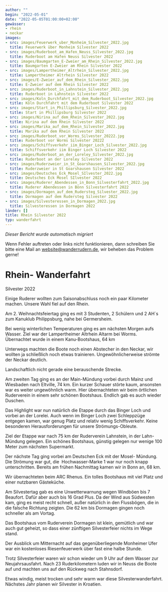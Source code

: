 ```yaml
---
author: ""
begin: "2022-05-01"
date: "2022-05-05T01:00:00+02:00"
gewässer:
- rhein
- neckar
images:
- src: images/Feuerwerk_uber_Monheim_Silvester_2022.jpg
  title: Feuerwerk über Monheim Silvester 2022
- src: images/Ruderboot_am_Hafen_Neuss_Silvester_2022.jpg
  title: Ruderboot am Hafen Neuss Silvester 2022
- src: images/Baumgarten_E-Zweier_am_Rhein_Silvester_2022.jpg
  title: Baumgarten E-Zweier am Rhein Silvester 2022
- src: images/Lampertheimer_Altrhein_Silvester_2022.jpg
  title: Lampertheimer Altrhein Silvester 2022
- src: images/E-Zweier_auf_dem_Rhein_Silvester_2022.jpg
  title: E-Zweier auf dem Rhein Silvester 2022
- src: images/Ruderboot_in_Lahnstein_Silvester_2022.jpg
  title: Ruderboot in Lahnstein Silvester 2022
- src: images/Koln_Durchfahrt_mit_dem_Ruderboot_Silvester_2022.jpg
  title: Köln Durchfahrt mit dem Ruderboot Silvester 2022
- src: images/Start_in_Phillipsburg_Silvester_2022.jpg
  title: Start in Phillipsburg Silvester 2022
- src: images/Nirina_auf_dem_Rhein_Silvester_2022.jpg
  title: Nirina auf dem Rhein Silvester 2022
- src: images/Marika_auf_dem_Rhein_Silvester_2022.jpg
  title: Marika auf dem Rhein Silvester 2022
- src: images/Ruderboot_vor_Worms_Silvester_20222.jpg
  title: Ruderboot vor Worms Silvester 20222
- src: images/Schiffsverkehr_iim_Binger_Loch_Silvester_2022.jpg
  title: Schiffsverkehr iim Binger Loch Silvester 2022
- src: images/Ruderboot_an_der_Loreley_Silvester_2022.jpg
  title: Ruderboot an der Loreley Silvester 2022
- src: images/Ruderzweier_in_St_Goarshausen_Silvester_2022.jpg
  title: Ruderzweier in St Goarshausen Silvester 2022
- src: images/Deutsches_Eck_Mosel_SIlvester_2022.jpg
  title: Deutsches Eck Mosel SIlvester 2022
- src: images/Ruderer_Abendessen_in_Bonn_Silvesterfahrt_2022.jpg
  title: Ruderer Abendessen in Bönn Silvesterfahrt 2022
- src: images/Dormagen_auf_dem_Rudersteg_Silvester_2022.jpg
  title: Dormagen auf dem Rudersteg Silvester 2022
- src: images/Silvesteressen_in_Dormagen_2022.jpg
  title: Silvesteressen in Dormagen 2022
länder: []
title: Rhein Silvester 2022
typ: wanderfahrt
---
```



*Dieser Bericht wurde automatisch migriert*

Wenn Fehler auftreten oder links nicht funktionieren, dann schreiben Sie bitte eine Mail an website@wanderrudern.de, wir beheben das Problem gerne!



# Rhein- Wanderfahrt


Silvester 2022

Einige Ruderer wollten zum Saisonabschluss noch ein paar Kilometer machen. Unsere Wahl fiel auf den Rhein.

Am 2. Weihnachtsfeiertag ging es mit 3 Studenten, 2 Schülern und 2 AH´s zum Kanuklub Philippsburg, nahe bei Germersheim.

Bei wenig winterlichen Temperaturen ging es am nächsten Morgen aufs Wasser. Ziel war der Lampertheimer Altrhein Altarm bei Worms. Übernachtet wurde in einem Kanu-Bootshaus, 64 km

Unterwegs machten die Boote noch einen Abstecher in den Neckar, wir wollten ja schließlich noch etwas trainieren. Ungewöhnlicherweise strömte der Neckar deutlich.

Landschaftlich nicht gerade eine berauschende Strecke.

Am zweiten Tag ging es an der Main-Mündung vorbei durch Mainz und Wiesbaden nach Eltville, 74 km. Ein kurzer Schauer störte kaum, ansonsten war es weiter ungewöhnlich warm. Hier übernachteten wir beim örtlichen Ruderverein in einem sehr schönen Bootshaus. Endlich gab es auch wieder Duschen.

Das Highlight war nun natürlich die Etappe durch das Binger Loch und vorbei an der Lorelei. Auch wenn im Binger Loch zwei Schleppzüge entgegen kamen, war genug Platz und relativ wenig Schiffsverkehr. Keine besonderen Herausforderungen für unsere Strömungs-Obleute.

Ziel der Etappe war nach 75 km der Ruderverein Lahnstein, in der Lahn-Mündung gelegen. Ein schönes Bootshaus, günstig gelegen nur wenige 100 Meter zum nächsten Supermarkt.

Der nächste Tag ging vorbei am Deutschen Eck mit der Mosel- Mündung. Die Strömung war gut, die  Hochwasser-Marke 1 war nur noch knapp unterschritten. Bereits am frühen Nachmittag kamen wir in Bonn an, 68 km.

Wir übernachteten beim ARC Rhenus. Ein tolles Bootshaus mit viel Platz und einer nutzbaren Gästeküche.

Am Silvestertag gab es eine Unwetterwarnung wegen Windböen bis 7 Beaufort. Dafür aber auch bis 16 Grad Plus. Da der Wind aus Südwesten kam, ging es meist recht schnell, außer natürlich in den Flussbögen, die in die falsche Richtung zeigten. Die 62 km bis Dormagen gingen noch schneller als am Vortag.

Das Bootshaus vom Ruderverein Dormagen ist klein, gemütlich und war auch gut geheizt, so dass einer zünftigen Silvesterfeier nichts im Wege stand.

Der Ausblick um Mitternacht auf das gegenüberliegende Monheimer Ufer war ein kostenloses Riesenfeuerwerk über fast eine halbe Stunde.

Trotz Silvesterfeier waren wir schon wieder um 9 Uhr auf dem Wasser zur Neujahrsausfahrt. Nach 23 Ruderkilometern luden wir in Neuss die Boote auf und machten uns auf den Rückweg nach Stahnsdorf.

Etwas windig, meist trocken und sehr warm war diese Silvesterwanderfahrt. Nächstes Jahr planen wir Silvester in Kroatien.